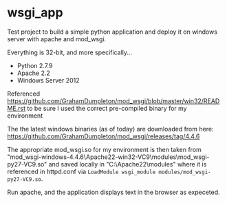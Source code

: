 # wsgi_app
Test project to build a simple python application and deploy it on windows server with apache and mod_wsgi.

Everything is 32-bit, and more specifically...

 - Python 2.7.9
 - Apache 2.2
 - Windows Server 2012

Referenced https://github.com/GrahamDumpleton/mod_wsgi/blob/master/win32/README.rst to be sure I used the correct pre-compiled binary for my environment

The  the latest windows binaries (as of today) are downloaded from here: https://github.com/GrahamDumpleton/mod_wsgi/releases/tag/4.4.6

The appropriate mod_wsgi.so for my environment is then taken from "mod_wsgi-windows-4.4.6\Apache22-win32-VC9\modules\mod_wsgi-py27-VC9.so" and saved locally in "C:\Apache22\modules" where it is referenced in httpd.conf via `LoadModule wsgi_module modules/mod_wsgi-py27-VC9.so`.

Run apache, and the application displays text in the browser as expeceted.